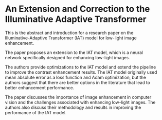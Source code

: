 # An Extension and Correction to the Illuminative Adaptive Transformer
This is the abstract and introduction for a research paper on the Illuminative-Adaptive Transformer (IAT) model for low-light image enhancement. 

The paper proposes an extension to the IAT model, which is a neural network specifically designed for enhancing low-light images. 

The authors provide optimizations to the IAT model and extend the pipeline to improve the contrast enhancement results. The IAT model originally used mean absolute error as a loss function and Adam optimization, but the authors suggest that there are better options in the literature that lead to better enhancement performance. 

The paper discusses the importance of image enhancement in computer vision and the challenges associated with enhancing low-light images. The authors also discuss their methodology and results in improving the performance of the IAT model.

